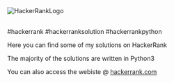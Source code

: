 <img src="https://camo.githubusercontent.com/49e713e1463692beaff7b552eb60511454485659f6131286eeab9db84e91840a/68747470733a2f2f69302e77702e636f6d2f6772616473696e67616d65732e636f6d2f77702d636f6e74656e742f75706c6f6164732f323031362f30352f3835363737315f3636383232343035333139373834315f313934333639393030395f6f2e706e67" alt="HackerRankLogo">
<br/>
<br/>

#hackerrank #hackerranksolution #hackerrankpython

<p>Here you can find some of my solutions on HackerRank</p>
<p>The majority of the solutions are written in Python3</p>
<p>You can also access the webiste @ <a href="https://www.hackerrank.com/">hackerrank.com</a>
